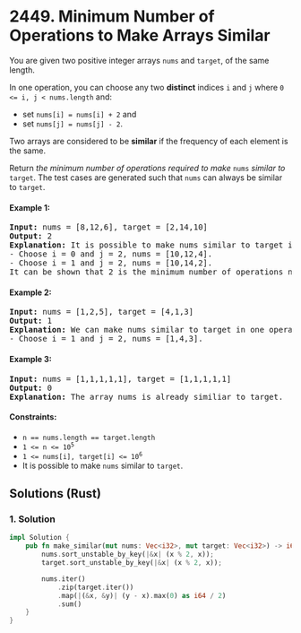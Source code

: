 # 2449. Minimum Number of Operations to Make Arrays Similar
You are given two positive integer arrays `nums` and `target`, of the same length.

In one operation, you can choose any two **distinct** indices `i` and `j` where `0 <= i, j < nums.length` and:
* set `nums[i] = nums[i] + 2` and
* set `nums[j] = nums[j] - 2`.

Two arrays are considered to be **similar** if the frequency of each element is the same.

Return *the minimum number of operations required to make* `nums` *similar to* `target`. The test cases are generated such that `nums` can always be similar to `target`.

#### Example 1:
<pre>
<strong>Input:</strong> nums = [8,12,6], target = [2,14,10]
<strong>Output:</strong> 2
<strong>Explanation:</strong> It is possible to make nums similar to target in two operations:
- Choose i = 0 and j = 2, nums = [10,12,4].
- Choose i = 1 and j = 2, nums = [10,14,2].
It can be shown that 2 is the minimum number of operations needed.
</pre>

#### Example 2:
<pre>
<strong>Input:</strong> nums = [1,2,5], target = [4,1,3]
<strong>Output:</strong> 1
<strong>Explanation:</strong> We can make nums similar to target in one operation:
- Choose i = 1 and j = 2, nums = [1,4,3].
</pre>

#### Example 3:
<pre>
<strong>Input:</strong> nums = [1,1,1,1,1], target = [1,1,1,1,1]
<strong>Output:</strong> 0
<strong>Explanation:</strong> The array nums is already similiar to target.
</pre>

#### Constraints:
* `n == nums.length == target.length`
* <code>1 <= n <= 10<sup>5</sup></code>
* <code>1 <= nums[i], target[i] <= 10<sup>6</sup></code>
* It is possible to make `nums` similar to `target`.

## Solutions (Rust)

### 1. Solution
```Rust
impl Solution {
    pub fn make_similar(mut nums: Vec<i32>, mut target: Vec<i32>) -> i64 {
        nums.sort_unstable_by_key(|&x| (x % 2, x));
        target.sort_unstable_by_key(|&x| (x % 2, x));

        nums.iter()
            .zip(target.iter())
            .map(|(&x, &y)| (y - x).max(0) as i64 / 2)
            .sum()
    }
}
```
